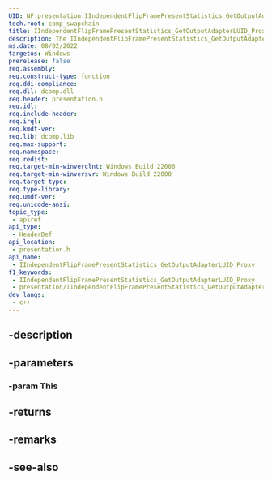 ```yaml
---
UID: NF:presentation.IIndependentFlipFramePresentStatistics_GetOutputAdapterLUID_Proxy
tech.root: comp_swapchain
title: IIndependentFlipFramePresentStatistics_GetOutputAdapterLUID_Proxy
description: The IIndependentFlipFramePresentStatistics_GetOutputAdapterLUID_Proxy function refers to the display adapter where the independent-flip present occurred.
ms.date: 08/02/2022
targetos: Windows
prerelease: false
req.assembly: 
req.construct-type: function
req.ddi-compliance: 
req.dll: dcomp.dll
req.header: presentation.h
req.idl: 
req.include-header: 
req.irql: 
req.kmdf-ver: 
req.lib: dcomp.lib
req.max-support: 
req.namespace: 
req.redist: 
req.target-min-winverclnt: Windows Build 22000
req.target-min-winversvr: Windows Build 22000
req.target-type: 
req.type-library: 
req.umdf-ver: 
req.unicode-ansi: 
topic_type:
 - apiref
api_type:
 - HeaderDef
api_location:
 - presentation.h
api_name:
 - IIndependentFlipFramePresentStatistics_GetOutputAdapterLUID_Proxy
f1_keywords:
 - IIndependentFlipFramePresentStatistics_GetOutputAdapterLUID_Proxy
 - presentation/IIndependentFlipFramePresentStatistics_GetOutputAdapterLUID_Proxy
dev_langs:
 - c++
---
```


## -description

## -parameters

### -param This

## -returns

## -remarks

## -see-also

